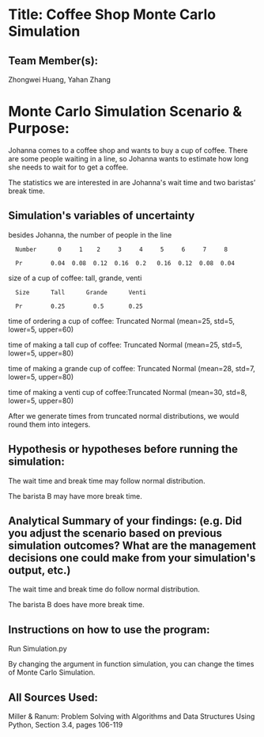 # Title: Coffee Shop Monte Carlo Simulation

## Team Member(s):
Zhongwei Huang, Yahan Zhang

# Monte Carlo Simulation Scenario & Purpose:
Johanna comes to a coffee shop and wants to buy a cup of coffee. There are some people waiting in a line, so Johanna wants to estimate how long she needs to wait for to get a coffee.

The statistics we are interested in are Johanna's wait time and two baristas’ break time.

## Simulation's variables of uncertainty
besides Johanna, the number of people in the line     

      Number      0     1    2     3     4     5     6     7     8
      
      Pr        0.04  0.08  0.12  0.16  0.2   0.16  0.12  0.08  0.04

size of a cup of coffee: tall, grande, venti     

      Size      Tall      Grande      Venti
      
      Pr        0.25        0.5       0.25

time of ordering a cup of coffee: Truncated Normal (mean=25, std=5, lower=5, upper=60)

time of making a tall cup of coffee: Truncated Normal (mean=25, std=5, lower=5, upper=80)

time of making a grande cup of coffee: Truncated Normal (mean=28, std=7, lower=5, upper=80)

time of making a venti cup of coffee:Truncated Normal (mean=30, std=8, lower=5, upper=80)

After we generate times from truncated normal distributions, we would round them into integers.

## Hypothesis or hypotheses before running the simulation:
The wait time and break time may follow normal distribution. 

The barista B may have more break time.

## Analytical Summary of your findings: (e.g. Did you adjust the scenario based on previous simulation outcomes?  What are the management decisions one could make from your simulation's output, etc.)
The wait time and break time do follow normal distribution. 

The barista B does have more break time.

## Instructions on how to use the program:
Run Simulation.py

By changing the argument in function simulation, you can change the times of Monte Carlo Simulation.

## All Sources Used:
Miller & Ranum: Problem Solving with Algorithms and Data Structures Using Python, Section 3.4, pages 106-119
